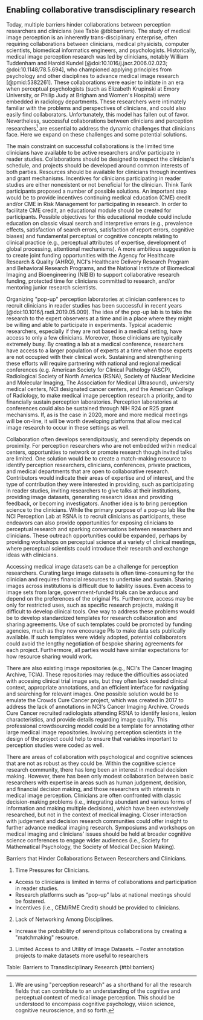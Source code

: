 ## Enabling collaborative transdisciplinary research

Today, multiple barriers hinder collaborations between perception researchers and clinicians (see Table @tbl:barriers).
The study of medical image perception is an inherently trans-disciplinary enterprise, often requiring collaborations between clinicians, medical physicists, computer scientists, biomedical informatics engineers, and psychologists.
Historically, medical image perception research was led by clinicians, notably William Tuddenham and Harold Kundel [@doi:10.1016/j.jacr.2006.02.023; @doi:10.1148/78.5.694], who championed applying principles from psychology and other disciplines to advance medical image research [@pmid:5382261].
These collaborations were easier to initiate in an era when perceptual psychologists (such as Elizabeth Krupinski at Emory University, or Philip Judy at Brigham and Women's Hospital) were embedded in radiology departments.
These researchers were intimately familiar with the problems and perspectives of clinicians, and could also easily find collaborators.
Unfortunately, this model has fallen out of favor.
Nevertheless, successful collaborations between clinicians and perception researchers[^3] are essential to address the dynamic challenges that clinicians face.
Here we expand on these challenges and some potential solutions.

The main constraint on successful collaborations is the limited time clinicians have available to be active researchers and/or participate in reader studies.
Collaborations should be designed to respect the clinician's schedule, and projects should be developed around common interests of both parties.
Resources should be available for clinicians through incentives and grant mechanisms.
Incentives for clinicians participating in reader studies are either nonexistent or not beneficial for the clinician.
Think Tank participants proposed a number of possible solutions.
An important step would be to provide incentives continuing medical education (CME) credit and/or CME in Risk Management for participating in research.
In order to facilitate CME credit, an educational module should be created for participants.
Possible objectives for this educational module could include education on classic visual search and interpretive errors (e.g., prevalence effects, satisfaction of search errors, satisfaction of report errors, cognitive biases) and fundamental perceptual or cognitive concepts relating to clinical practice (e.g., perceptual attributes of expertise, development of global processing, attentional mechanisms).
A more ambitious suggestion is to create joint funding opportunities with the Agency for Healthcare Research & Quality (AHRQ), NCI's Healthcare Delivery Research Program and Behavioral Research Programs, and the National Institute of Biomedical Imaging and Bioengineering (NIBIB) to support collaborative research funding, protected time for clinicians committed to research, and/or mentoring junior research scientists.

Organizing "pop-up" perception laboratories at clinician conferences to recruit clinicians in reader studies has been successful in recent years [@doi:10.1016/j.radi.2019.05.009].
The idea of the pop-up lab is to take the research to the expert observers at a time and in a place where they might be willing and able to participate in experiments.
Typical academic researchers, especially if they are not based in a medical setting, have access to only a few clinicians.
Moreover, those clinicians are typically extremely busy.
By creating a lab at a medical conference, researchers have access to a larger population of experts at a time when those experts are not occupied with their clinical work.
Sustaining and strengthening these efforts will require partnering with national and regional medical conferences (e.g.
American Society for Clinical Pathology (ASCP), Radiological Society of North America (RSNA), Society of Nuclear Medicine and Molecular Imaging, The Association for Medical Ultrasound), university medical centers, NCI designated cancer centers, and the American College of Radiology, to make medical image perception research a priority, and to financially sustain perception laboratories.
Perception laboratories at conferences could also be sustained through NIH R24 or R25 grant mechanisms.
If, as is the case in 2020, more and more medical meetings will be on-line, it will be worth developing platforms that allow medical image research to occur in these settings as well.

Collaboration often develops serendipitously, and serendipity depends on proximity.
For perception researchers who are not embedded within medical centers, opportunities to network or promote research though invited talks are limited.
One solution would be to create a match-making resource to identify perception researchers, clinicians, conferences, private practices, and medical departments that are open to collaborative research.
Contributors would indicate their areas of expertise and of interest, and the type of contribution they were interested in providing, such as participating in reader studies, inviting researchers to give talks at their institutions, providing image datasets, generating research ideas and providing feedback, or becoming investigators.
Another idea is to bring perception science to the clinicians.
While the primary purpose of a pop-up lab like the NCI Perception Lab at RSNA is to recruit clinicians as participants, these endeavors can also provide opportunities for exposing clinicians to perceptual research and sparking conversations between researchers and clinicians.
These outreach opportunities could be expanded, perhaps by providing workshops on perceptual science at a variety of clinical meetings, where perceptual scientists could introduce their research and exchange ideas with clinicians.

Accessing medical image datasets can be a challenge for perception researchers.
Curating large image datasets is often time-consuming for the clinician and requires financial resources to undertake and sustain.
Sharing images across institutions is difficult due to liability issues.
Even access to image sets from large, government-funded trials can be arduous and depend on the preferences of the original PIs.
Furthermore, access may be only for restricted uses, such as specific research projects, making it difficult to develop clinical tools.
One way to address these problems would be to develop standardized templates for research collaboration and sharing agreements.
Use of such templates could be promoted by funding agencies, much as they now encourage PIs to make data sets publically available.
If such templates were widely adopted, potential collaborators could avoid the lengthy negotiation of bespoke sharing agreements for each project.
Furthermore, all parties would have similar expectations for how resource sharing would work.

There are also existing image repositories (e.g., NCI's The Cancer Imaging Archive, TCIA).
These repositories may reduce the difficulties associated with accesing clinical trial image sets, but they often lack needed clinical context, appropriate annotations, and an efficient interface for navigating and searching for relevant images.
One possible solution would be to emulate the Crowds Cure Cancer project, which was created in 2017 to address the lack of annotations in NCI's Cancer Imaging Archive.
Crowds Cure Cancer recruited radiologists attending RSNA to identify lesions, lesion characteristics, and provide details regarding image quality.
This professional crowdsourcing model could be a template for annotating other large medical image repositories.
Involving perception scientists in the design of the project could help to ensure that variables important to perception studies were coded as well.

There are areas of collaboration with psychological and cognitive sciences that are not as robust as they could be.
Within the cognitive science research community, there has long been an interest in medical decision making.
However, there has been only modest collaboration between basic researchers with expertise in areas such as human judgement, decision, and financial decision making, and those researchers with interests in medical image perception.
Clinicians are often confronted with classic decision-making problems (i.e., integrating abundant and various forms of information and making multiple decisions), which have been extensively researched, but not in the context of medical imaging.
Closer interaction with judgement and decision research communities could offer insight to further advance medical imaging research.
Symposiums and workshops on medical imaging and clinicians’ issues should be held at broader cognitive science conferences to engage wider audiences (i.e., Society for Mathematical Psychology, the Society of Medical Decision Making).


Barriers that Hinder Collaborations Between Researchers and Clinicians.

1. Time Pressures for Clinicians.
  - Access to clinicians is limited in terms of collaborations and participation in reader studies.
  - Research platforms such as “pop-up” labs at national meetings should be fostered.
  - Incentives (i.e., CEM/RME Credit) should be provided to clinicians.
2. Lack of Networking Among Disciplines.
  - Increase the probability of serendipitous collaborations by creating a "matchmaking" resource.
3. Limited Access to and Utility of Image Datasets.
  – Foster annotation projects to make datasets more useful to researchers

Table: Barriers to Transdisciplinary Research
{#tbl:barriers}

[^3]: We are using "perception research" as a shorthand for all the research fields that can contribute to an understanding of the cognitive and perceptual context of medical image perception. This should be understood to encompass cognitive psychology, vision science, cognitive neuroscience, and so forth.
